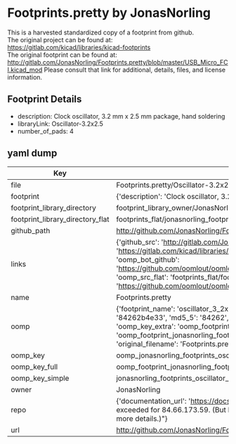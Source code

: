 # Footprints.pretty by JonasNorling  
This is a harvested standardized copy of a footprint from github.  
The original project can be found at:  
https://gitlab.com/kicad/libraries/kicad-footprints  
The original footprint can be found at:
http://gitlab.com/JonasNorling/Footprints.pretty/blob/master/USB_Micro_FCI.kicad_mod
Please consult that link for additional, details, files, and license information.  
## Footprint Details
* description: Clock oscillator, 3.2 mm x 2.5 mm package, hand soldering  
* libraryLink: Oscillator-3.2x2.5  
* number_of_pads: 4  
## yaml dump  
| Key | Value |  
| --- | --- |  
| file | Footprints.pretty/Oscillator-3.2x2.5.kicad_mod |  
| footprint | {'description': 'Clock oscillator, 3.2 mm x 2.5 mm package, hand soldering', 'libraryLink': 'Oscillator-3.2x2.5', 'number_of_pads': 4} |  
| footprint_library_directory | footprint_library_owner/JonasNorling_Footprints.pretty |  
| footprint_library_directory_flat | footprints_flat/jonasnorling_footprints_oscillator_3_2x2_5/working |  
| github_path | http://github.com/JonasNorling/Footprints.pretty/blob/master/Oscillator-3.2x2.5.kicad_mod |  
| links | {'github_src': 'http://gitlab.com/JonasNorling/Footprints.pretty/blob/master/USB_Micro_FCI.kicad_mod', 'github_src_repo': 'https://gitlab.com/kicad/libraries/kicad-footprints', 'oomp_bot': 'footprints/jonasnorling_footprints_oscillator_3_2x2_5/working', 'oomp_bot_github': 'https://github.com/oomlout/oomlout_oomp_footprint_bot/tree/main/footprints/jonasnorling_footprints_oscillator_3_2x2_5/working', 'oomp_src_flat': 'footprints_flat/footprints_flat/jonasnorling_footprints_oscillator_3_2x2_5/working', 'oomp_src_flat_github': 'https://github.com/oomlout/oomlout_oomp_footprint_src/tree/main/footprints_flat/jonasnorling_footprints_oscillator_3_2x2_5/working'} |  
| name | Footprints.pretty |  
| oomp | {'footprint_name': 'oscillator_3_2x2_5', 'library_name': 'footprints', 'md5': '84262b4e33564a48980ffd0f40f5cefe', 'md5_10': '84262b4e33', 'md5_5': '84262', 'md5_6': '84262b', 'oomp_key': 'oomp_jonasnorling_footprints_oscillator_3_2x2_5', 'oomp_key_extra': 'oomp_footprint_jonasnorling_footprints_oscillator_3_2x2_5', 'oomp_key_full': 'oomp_footprint_jonasnorling_footprints_oscillator_3_2x2_5_84262b', 'oomp_key_simple': 'jonasnorling_footprints_oscillator_3_2x2_5', 'original_filename': 'Footprints.pretty/Oscillator-3.2x2.5.kicad_mod', 'owner_name': 'jonasnorling'} |  
| oomp_key | oomp_jonasnorling_footprints_oscillator_3_2x2_5 |  
| oomp_key_full | oomp_footprint_jonasnorling_footprints_oscillator_3_2x2_5 |  
| oomp_key_simple | jonasnorling_footprints_oscillator_3_2x2_5 |  
| owner | JonasNorling |  
| repo | {'documentation_url': 'https://docs.github.com/rest/overview/resources-in-the-rest-api#rate-limiting', 'message': "API rate limit exceeded for 84.66.173.59. (But here's the good news: Authenticated requests get a higher rate limit. Check out the documentation for more details.)"} |  
| url | http://github.com/JonasNorling/Footprints.pretty |  

